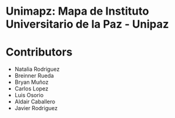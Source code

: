 # Unimapz: Mapa de Instituto Universitario de la Paz - Unipaz

# Contributors

- Natalia Rodriguez
- Breinner Rueda
- Bryan Muñoz
- Carlos Lopez
- Luis Osorio
- Aldair Caballero
- Javier Rodriguez
